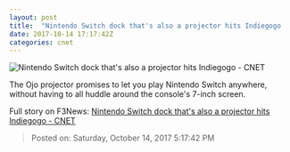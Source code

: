 ```yaml
---
layout: post
title:  "Nintendo Switch dock that's also a projector hits Indiegogo     - CNET"
date: 2017-10-14 17:17:42Z
categories: cnet
---
```


![Nintendo Switch dock that's also a projector hits Indiegogo     - CNET](https://cnet4.cbsistatic.com/img/M9ryM6cWL2mX04qcNxMPf8Uv63A=/2017/10/13/6d98f9ac-91a4-4243-b4bb-284a0955f135/ojo-projector-2.jpg)

The Ojo projector promises to let you play Nintendo Switch anywhere, without having to all huddle around the console's 7-inch screen.


Full story on F3News: [Nintendo Switch dock that's also a projector hits Indiegogo     - CNET](http://www.f3nws.com/n/REUrzH)

> Posted on: Saturday, October 14, 2017 5:17:42 PM
